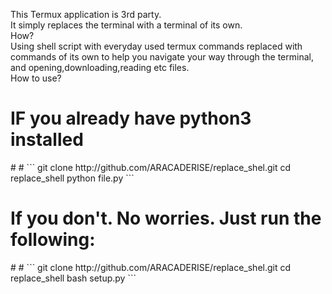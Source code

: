 This Termux application is 3rd party.
<br>
It simply replaces the terminal with a terminal of its own.
<br>
How?
<br>
Using shell script with everyday used termux commands replaced with commands of its own to help you navigate your way through
the terminal, and opening,downloading,reading etc files.
<br>
How to use?
<br>
<h1>IF you already have python3 installed</h1>
# #
```
git clone http://github.com/ARACADERISE/replace_shel.git
cd replace_shell
python file.py
```
<h1>If you don't. No worries. Just run the following:</h1>
# #
```
git clone http://github.com/ARACADERISE/replace_shel.git
cd replace_shell
bash setup.py
```
